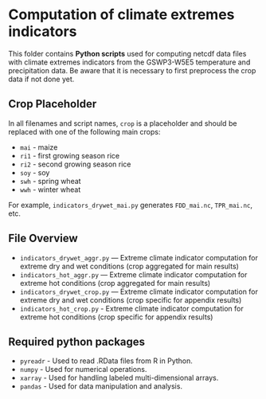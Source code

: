 # Computation of climate extremes indicators

This folder contains **Python scripts** used for computing netcdf data files with climate extremes indicators from the GSWP3-W5E5 temperature and precipitation data. Be aware that it is necessary to first preprocess the crop data if not done yet.

## Crop Placeholder

In all filenames and script names, `crop` is a placeholder and should be replaced with one of the following main crops:

- `mai` - maize
- `ri1` - first growing season rice
- `ri2` - second growing season rice
- `soy` - soy
- `swh` - spring wheat
- `wwh` - winter wheat

For example, `indicators_drywet_mai.py` generates `FDD_mai.nc`, `TPR_mai.nc`, etc.

## File Overview

- `indicators_drywet_aggr.py` — Extreme climate indicator computation for extreme dry and wet conditions (crop aggregated for main results)
- `indicators_hot_aggr.py` — Extreme climate indicator computation for extreme hot conditions (crop aggregated for main results)
- `indicators_drywet_crop.py` — Extreme climate indicator computation for extreme dry and wet conditions (crop specific for appendix results)
- `indicators_hot_crop.py` - Extreme climate indicator computation for extreme hot conditions (crop specific for appendix results)

## Required python packages
- `pyreadr` - Used to read .RData files from R in Python.
- `numpy` - Used for numerical operations.
- `xarray` - Used for handling labeled multi-dimensional arrays.
- `pandas` - Used for data manipulation and analysis.

